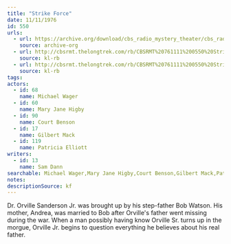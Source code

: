 ```yaml
---
title: "Strike Force"
date: 11/11/1976
id: 550
urls: 
  - url: https://archive.org/download/cbs_radio_mystery_theater/cbs_radio_mystery_theater-0501-0550.zip/cbs_radio_mystery_theater-0501-0550%2Fcbsrmt_0550_strike_force.mp3
    source: archive-org
  - url: http://cbsrmt.thelongtrek.com/rb/CBSRMT%20761111%200550%20Strike%20Force_wuwm.mp3
    source: kl-rb
  - url: http://cbsrmt.thelongtrek.com/rb/CBSRMT%20761111%200550%20Strike%20Force_wbbm_rb.mp3
    source: kl-rb
tags: 
actors:  
  - id: 68
    name: Michael Wager  
  - id: 60
    name: Mary Jane Higby  
  - id: 90
    name: Court Benson  
  - id: 17
    name: Gilbert Mack  
  - id: 119
    name: Patricia Elliott
writers:  
  - id: 13
    name: Sam Dann
searchable: Michael Wager,Mary Jane Higby,Court Benson,Gilbert Mack,Patricia Elliott Sam Dann
notes: 
descriptionSource: kf
---
```

Dr. Orville Sanderson Jr. was brought up by his step-father Bob Watson. His mother, Andrea, was married to Bob after Orville's father went missing during the war. When a man possibly having know Orville Sr. turns up in the morgue, Orville Jr. begins to question everything he believes about his real father.
